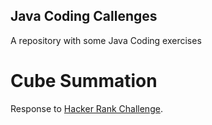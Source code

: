 ## Java Coding Callenges
A repository with some Java Coding exercises
# Cube Summation
Response to [Hacker Rank Challenge](https://www.hackerrank.com/challenges/cube-summation/problem).
